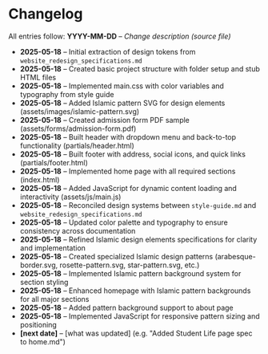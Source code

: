 # Changelog

All entries follow: **YYYY-MM-DD** – _Change description (source file)_

- **2025-05-18** – Initial extraction of design tokens from `website_redesign_specifications.md`  
- **2025-05-18** – Created basic project structure with folder setup and stub HTML files
- **2025-05-18** – Implemented main.css with color variables and typography from style guide
- **2025-05-18** – Added Islamic pattern SVG for design elements (assets/images/islamic-pattern.svg)
- **2025-05-18** – Created admission form PDF sample (assets/forms/admission-form.pdf)
- **2025-05-18** – Built header with dropdown menu and back-to-top functionality (partials/header.html)
- **2025-05-18** – Built footer with address, social icons, and quick links (partials/footer.html)
- **2025-05-18** – Implemented home page with all required sections (index.html)
- **2025-05-18** – Added JavaScript for dynamic content loading and interactivity (assets/js/main.js)
- **2025-05-18** – Reconciled design systems between `style-guide.md` and `website_redesign_specifications.md`
- **2025-05-18** – Updated color palette and typography to ensure consistency across documentation
- **2025-05-18** – Refined Islamic design elements specifications for clarity and implementation
- **2025-05-18** – Created specialized Islamic design patterns (arabesque-border.svg, rosette-pattern.svg, star-pattern.svg, etc.)
- **2025-05-18** – Implemented Islamic pattern background system for section styling
- **2025-05-18** – Enhanced homepage with Islamic pattern backgrounds for all major sections
- **2025-05-18** – Added pattern background support to about page
- **2025-05-18** – Implemented JavaScript for responsive pattern sizing and positioning
- **[next date]** – [what was updated] (e.g. "Added Student Life page spec to home.md")
